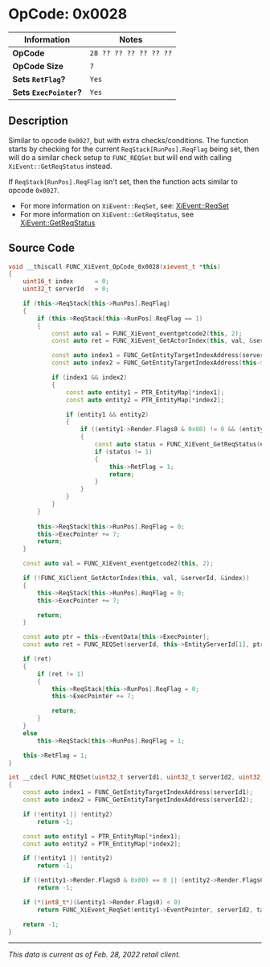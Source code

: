 # OpCode: 0x0028

| Information               | Notes |
|---                        |---    |
| **OpCode**                | `28 ?? ?? ?? ?? ?? ??` |
| **OpCode Size**           | `7`   |
| **Sets `RetFlag`?**       | `Yes` |
| **Sets `ExecPointer`?**   | `Yes` |

## Description

Similar to opcode `0x0027`, but with extra checks/conditions. The function starts by checking for the current `ReqStack[RunPos].ReqFlag` being set, then will do a similar check setup to `FUNC_REQSet` but will end with calling `XiEvent::GetReqStatus` instead.

If `ReqStack[RunPos].ReqFlag` isn't set, then the function acts similar to opcode `0x0027`.

  * For more information on `XiEvent::ReqSet`, see: [XiEvent::ReqSet](../Event%20VM%20Functions.md#xieventreqset)
  * For more information on `XiEvent::GetReqStatus`, see [XiEvent::GetReqStatus](../Event%20VM%20Functions.md#xieventgetreqstatus)

## Source Code

```cpp
void __thiscall FUNC_XiEvent_OpCode_0x0028(xievent_t *this)
{
    uint16_t index      = 0;
    uint32_t serverId   = 0;

    if (this->ReqStack[this->RunPos].ReqFlag)
    {
        if (this->ReqStack[this->RunPos].ReqFlag == 1)
        {
            const auto val = FUNC_XiEvent_eventgetcode2(this, 2);
            const auto ret = FUNC_XiEvent_GetActorIndex(this, val, &serverId, &index);

            const auto index1 = FUNC_GetEntityTargetIndexAddress(serverId);
            const auto index2 = FUNC_GetEntityTargetIndexAddress(this->EntityServerId[1]);

            if (index1 && index2)
            {
                const auto entity1 = PTR_EntityMap[*index1];
                const auto entity2 = PTR_EntityMap[*index2];

                if (entity1 && entity2)
                {
                    if ((entity1->Render.Flags0 & 0x80) != 0 && (entity2->Render.Flags0 & 0x80) != 0 && *(int8_t*)(&entity1->Render.Flags0) < 0)
                    {
                        const auto status = FUNC_XiEvent_GetReqStatus(entity1->EventPointer, this->EventData[this->ExecPointer + 6]);
                        if (status != 1)
                        {
                            this->RetFlag = 1;
                            return;
                        }
                    }
                }
            }
        }
        
        this->ReqStack[this->RunPos].ReqFlag = 0;
        this->ExecPointer += 7;
        return;
    }

    const auto val = FUNC_XiEvent_eventgetcode2(this, 2);

    if (!FUNC_XiClient_GetActorIndex(this, val, &serverId, &index))
    {
        this->ReqStack[this->RunPos].ReqFlag = 0;
        this->ExecPointer += 7;

        return;
    }

    const auto ptr = this->EventData[this->ExecPointer];
    const auto ret = FUNC_REQSet(serverId, this->EntityServerId[1], ptr[6], ptr[1])) - 1;

    if (ret)
    {
        if (ret != 1)
        {
            this->ReqStack[this->RunPos].ReqFlag = 0;
            this->ExecPointer += 7;

            return;
        }
    }
    else
        this->ReqStack[this->RunPos].ReqFlag = 1;

    this->RetFlag = 1;
}

int __cdecl FUNC_REQSet(uint32_t serverId1, uint32_t serverId2, uint32_t tagNum, uint16_t priority)
{
    const auto index1 = FUNC_GetEntityTargetIndexAddress(serverId1);
    const auto index2 = FUNC_GetEntityTargetIndexAddress(serverId2);

    if (!entity1 || !entity2)
        return -1;

    const auto entity1 = PTR_EntityMap[*index1];
    const auto entity2 = PTR_EntityMap[*index2]; 

    if (!entity1 || !entity2)
        return -1;

    if ((entity1->Render.Flags0 & 0x80) == 0 || (entity2->Render.Flags0 & 0x80) == 0)
        return -1;

    if (*(int8_t*)(&entity1->Render.Flags0) < 0)
        return FUNC_XiEvent_ReqSet(entity1->EventPointer, serverId2, tagNum, priority);

    return -1;
}
```

---

_This data is current as of Feb. 28, 2022 retail client._